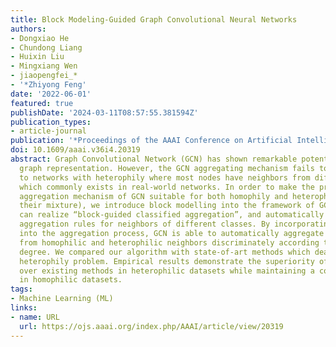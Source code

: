 ```yaml
---
title: Block Modeling-Guided Graph Convolutional Neural Networks
authors:
- Dongxiao He
- Chundong Liang
- Huixin Liu
- Mingxiang Wen
- jiaopengfei_*
- '*Zhiyong Feng'
date: '2022-06-01'
featured: true
publishDate: '2024-03-11T08:57:55.381594Z'
publication_types:
- article-journal
publication: '*Proceedings of the AAAI Conference on Artificial Intelligence*'
doi: 10.1609/aaai.v36i4.20319
abstract: Graph Convolutional Network (GCN) has shown remarkable potential of exploring
  graph representation. However, the GCN aggregating mechanism fails to generalize
  to networks with heterophily where most nodes have neighbors from different classes,
  which commonly exists in real-world networks. In order to make the propagation and
  aggregation mechanism of GCN suitable for both homophily and heterophily (or even
  their mixture), we introduce block modelling into the framework of GCN so that it
  can realize “block-guided classified aggregation”, and automatically learn the corresponding
  aggregation rules for neighbors of different classes. By incorporating block modelling
  into the aggregation process, GCN is able to automatically aggregate information
  from homophilic and heterophilic neighbors discriminately according to their homophily
  degree. We compared our algorithm with state-of-art methods which deal with the
  heterophily problem. Empirical results demonstrate the superiority of our new approach
  over existing methods in heterophilic datasets while maintaining a competitive performance
  in homophilic datasets.
tags:
- Machine Learning (ML)
links:
- name: URL
  url: https://ojs.aaai.org/index.php/AAAI/article/view/20319
---
```

